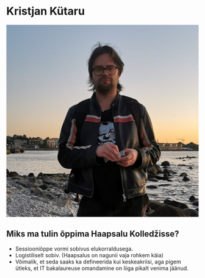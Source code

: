 # Kristjan Kütaru

![otsevaade](https://github.com/kusti85/sandbox/blob/main/images/mian.jpg)

## Miks ma tulin õppima Haapsalu Kolledžisse?

* Sessiooniõppe vormi sobivus elukorraldusega.
* Logistiliselt sobiv. (Haapsalus on nagunii vaja rohkem käia)
* Võimalik, et seda saaks ka defineerida kui keskeakriisi, aga pigem ütleks, et IT bakalaureuse omandamine on liiga pikalt venima jäänud.
